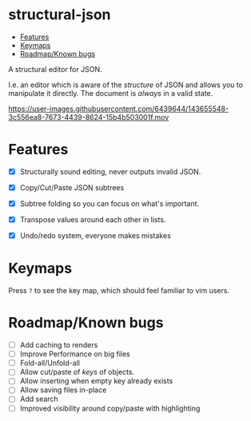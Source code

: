 # structural-json

<!-- toc GFM -->

* [Features](#features)
* [Keymaps](#keymaps)
* [Roadmap/Known bugs](#roadmapknown-bugs)

<!-- tocstop -->

A structural editor for JSON.

I.e. an editor which is aware of the *structure* of JSON and allows you to manipulate it directly.
The document is _always_ in a valid state.

https://user-images.githubusercontent.com/6439644/143655548-3c556ea8-7673-4439-8624-15b4b503001f.mov


# Features

* [x] Structurally sound editing, never outputs invalid JSON.
* [x] Copy/Cut/Paste JSON subtrees
* [x] Subtree folding so you can focus on what's important.
* [x] Transpose values around each other in lists.
* [x] Undo/redo system, everyone makes mistakes


# Keymaps

Press `?` to see the key map, which should feel familiar to vim users.

# Roadmap/Known bugs

- [ ] Add caching to renders
- [ ] Improve Performance on big files
- [ ] Fold-all/Unfold-all
- [ ] Allow cut/paste of _keys_ of objects.
- [ ] Allow inserting when empty key already exists
- [ ] Allow saving files in-place
- [ ] Add search
- [ ] Improved visibility around copy/paste with highlighting
